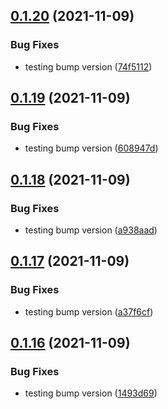 ## [0.1.20](https://github.com/Mark-Shaun/frontend-nextjs/compare/v0.1.19...v0.1.20) (2021-11-09)


### Bug Fixes

* testing bump version ([74f5112](https://github.com/Mark-Shaun/frontend-nextjs/commit/74f5112f4f2f2a048924989ffb87c4280cfb7479))



## [0.1.19](https://github.com/Mark-Shaun/frontend-nextjs/compare/v0.1.18...v0.1.19) (2021-11-09)


### Bug Fixes

* testing bump version ([608947d](https://github.com/Mark-Shaun/frontend-nextjs/commit/608947d72c79352de8897a0784ccfe5531fc6b88))



## [0.1.18](https://github.com/Mark-Shaun/frontend-nextjs/compare/v0.1.17...v0.1.18) (2021-11-09)


### Bug Fixes

* testing bump version ([a938aad](https://github.com/Mark-Shaun/frontend-nextjs/commit/a938aad4849eaf8231ff2f13f2cb31ee34a08b43))



## [0.1.17](https://github.com/Mark-Shaun/frontend-nextjs/compare/v0.1.16...v0.1.17) (2021-11-09)


### Bug Fixes

* testing bump version ([a37f6cf](https://github.com/Mark-Shaun/frontend-nextjs/commit/a37f6cf475380423b9b8e6dc91f43f1ea5078005))



## [0.1.16](https://github.com/Mark-Shaun/frontend-nextjs/compare/v0.1.15...v0.1.16) (2021-11-09)


### Bug Fixes

* testing bump version ([1493d69](https://github.com/Mark-Shaun/frontend-nextjs/commit/1493d691981caae15ef39b285414110adc7658c7))



